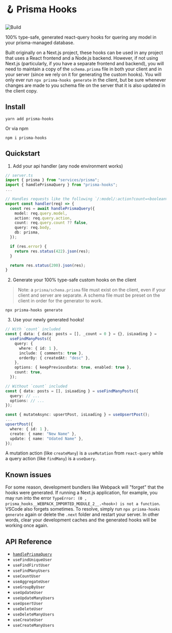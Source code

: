 # 🪝 Prisma Hooks
![Build](https://github.com/bryantbrock/prisma-hooks/actions/workflows/publish.yaml/badge.svg)

100% type-safe, generated react-query hooks for quering any model in your prisma-managed database.

Built originally on a Next.js project, these hooks can be used in any project that uses a React frontend and a Node.js backend. However, if not using Next.js (particularly, if you have a separate frontend and backend), you will need to maintain a copy of the `schema.prisma` file in both your client and in your server (since we rely on it for generating the custom hooks). You will only ever run `npx prisma-hooks generate` in the client, but be sure whenever changes are made to you schema file on the server that it is also updated in the client copy. 

## Install

```
yarn add prisma-hooks
```

Or via npm

```
npm i prisma-hooks
```

## Quickstart
1. Add your api handler (any node environment works)

```ts
// server.ts
import { prisma } from "services/prisma";
import { hamdlePrismaQuery } from "prisma-hooks";
...

// Handles requests like the following `/:model/:action?count=<boolean>`
export const handler(req) => {
  const res = await handlePrismaQuery({
    model: req.query.model,
    action: req.query.action,
    count: req.query.count ?? false,
    query: req.body,
    db: prisma,
  });

  if (res.error) {
    return res.status(422).json(res);
  }

  return res.status(200).json(res);
}
```


2. Generate your 100% type-safe custom hooks on the client
> Note: a `prisma/schema.prisma` file must exist on the client, even if your client and server are separate. A schema file must be preset on the client in order for the generator to work.

```
npx prisma-hooks generate
```

3. Use your newly generated hooks!

```ts
// With `count` included
const { data: { data: posts = [], _count = 0 } = {}, isLoading } =
  useFindManyPosts({
    query: {
      where: { id: 1 },
      include: { comments: true },
      orderBy: { createdAt: "desc" },
    },
    options: { keepPreviousData: true, enabled: true },
    count: true,
  });
```

```ts
// Without `count` included
const { data: posts = [], isLoading } = useFindManyPosts({
  query: // ...
  options: // ...
});
```

```ts
const { mutateAsync: upsertPost, isLoading } = useUpsertPost();
...
upsertPost({
  where: { id: 1 },
  create: { name: "New Name" },
  update: { name: "Udated Name" },
});
```
A mutation action (like `createMany`) is a `useMutation` from `react-query` while a query action (like `findMany`) is a `useQuery`.

## Known issues
For some reason, development bundlers like Webpack will "forget" that the hooks were generated. If running a Next.js application, for example, you may run into the error `TypeError: (0 , prisma_hooks__WEBPACK_IMPORTED_MODULE_2__.<hook>) is not a function`. VSCode also forgets sometimes. To resolve, simply run `npx prisma-hooks generate` again or delete the `.next` folder and restart your server. In other words, clear your development caches and the generated hooks will be working once again.

## API Reference
* [`hamdlePrismaQuery`](https://github.com/bryantbrock/prisma-hooks/blob/main/src/handler.ts)
* `useFindUniqueUser`
* `useFindFirstUser`
* `useFindManyUsers`
* `useCountUser`
* `useAggregateUser`
* `useGroupByUser`
* `useUpdateUser`
* `useUpdateManyUsers`
* `useUpsertUser`
* `useDeleteUser`
* `useDeleteManyUsers`
* `useCreateUser`
* `useCreateManyUsers`
